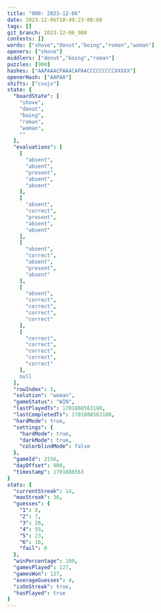 ```yaml
---
title: "900: 2023-12-06"
date: 2023-12-06T10:49:23-08:00
tags: []
git_branch: 2023-12-06_900
contests: []
words: ["shove","donut","boing","roman","woman"]
openers: ["shove"]
middlers: ["donut","boing","roman"]
puzzles: [900]
hashes: ["AAPAAACPAAACAPAACCCCCCCCCXXXXX"]
openerHash: ["AAPAA"]
shifts: ["cvujx"]
state: {
  "boardState": [
    "shove",
    "donut",
    "boing",
    "roman",
    "woman",
    ""
  ],
  "evaluations": [
    [
      "absent",
      "absent",
      "present",
      "absent",
      "absent"
    ],
    [
      "absent",
      "correct",
      "present",
      "absent",
      "absent"
    ],
    [
      "absent",
      "correct",
      "absent",
      "present",
      "absent"
    ],
    [
      "absent",
      "correct",
      "correct",
      "correct",
      "correct"
    ],
    [
      "correct",
      "correct",
      "correct",
      "correct",
      "correct"
    ],
    null
  ],
  "rowIndex": 5,
  "solution": "woman",
  "gameStatus": "WIN",
  "lastPlayedTs": 1701888563180,
  "lastCompletedTs": 1701888563180,
  "hardMode": true,
  "settings": {
    "hardMode": true,
    "darkMode": true,
    "colorblindMode": false
  },
  "gameId": 2156,
  "dayOffset": 900,
  "timestamp": 1701888563
}
stats: {
  "currentStreak": 14,
  "maxStreak": 36,
  "guesses": {
    "1": 0,
    "2": 7,
    "3": 26,
    "4": 55,
    "5": 23,
    "6": 16,
    "fail": 0
  },
  "winPercentage": 100,
  "gamesPlayed": 127,
  "gamesWon": 127,
  "averageGuesses": 4,
  "isOnStreak": true,
  "hasPlayed": true
}
---
```

<!-- more -->
